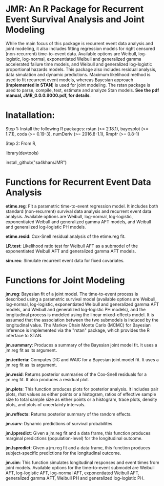 # JMR: An R Package for Recurrent Event Survival Analysis and Joint Modeling

While the main focus of this package is recurrent event data analysis and joint modeling, it also includes fitting regression models for right censored (non-recurrent) time-to-event data. Available options are Weibull, log-logistic, log-normal, exponentiated Weibull and generalized gamma accelerated failure time models, and Weibull and generalized
log-logistic proportional hazards models. This package also includes residual analysis, data simulation and dynamic predictions. Maximum likelihood method is used to fit recurrent event models, whereas Bayesian approach (**implemented in STAN**) is used for joint modeling. The rstan package is used to parse, compile, test, estimate and analyze Stan models. **See the pdf manual, JMR_0.0.0.9000.pdf, for details**.

# Inatallation: 

Step 1: Install the following R packages: rstan (>= 2.18.1), bayesplot (>= 1.7.1), coda (>= 0.19-3), numDeriv (>= 2016.8-1.1), Rmpfr (>= 0.8-1)

Step 2: From R,

library(devtools)

install_github("sa4khan/JMR")

# Functions for Recurrent Event Data Analysis

**etime.reg**: Fit a parametric time-to-event regression model. It includes both standard (non-recurrent) survival data analysis and recurrent event
data analysis. Available options are Weibull, log-normal, log-logistic, exponentiated Weibull and generalized gamma AFT models, and Weibull and generalized log-logistic PH models.

**etime.resid**: Cox-Snell residual analysis of the etime.reg fit.

**LR.test**: Likelihood ratio test for Weibull AFT as a submodel of the exponentiated Weibull AFT and generalized gamma AFT models.

**sim.rec**: Simulate recurrent event data for fixed covariates.

# Functions for Joint Modeling

**jm.reg**: Bayesian fit of a joint model. The time-to-event process is described using a parametric survival model (available options are Weibull, log-normal, log-logistic, exponentiated Weibull and generalized gamma AFT models, and Weibull and generalized log-logistic PH models), and the longitudinal process is modeled using the linear mixed-effects model. It is assumed that the association between the two submodels is induced by the longitudinal value. The Markov Chain Monte Carlo (MCMC) for Bayesian inference is implemented via the "rstan" package, which provides the R interface to STAN.

**jm.summary**: Produces a summary of the Bayesian joint model fit. It uses a jm.reg fit as its argument.

**jm.icriteria**: Computes DIC and WAIC for a Bayesian joint model fit. It uses a jm.reg fit as its argument.

**jm.resid**: Returns posterior summaries of the Cox-Snell residuals for a jm.reg fit. It also produces a residual plot.

**jm.plots**: This function produces plots for posterior analysis. It includes pair plots, rhat values as either points or a histogram, ratios of effective sample
size to total sample size as either points or a histogram, trace plots, density plots, and plots of uncertainty intervals.

**jm.reffects**: Returns posterior summary of the random effects.

**jm.surv**: Dynamic predictions of survival probabilites.

**jm.lppredict**: Given a jm.reg fit and a data frame, this function produces marginal predictions (population-level) for the longitudinal outcome.

**jm.lspredict**: Given a jm.reg fit and a data frame, this function produces subject-specific predictions for the longitudinal outcome.

**jm.sim**: This function simulates longitudinal responses and event times from joint models. Available options for the time-to-event submodel are Weibull AFT, log-logistic AFT, log-normal AFT, exponentiated Weibull AFT, generalized gamma AFT, Weibull PH and generalized log-logistic PH.
